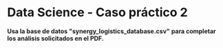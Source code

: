 # Data Science - Caso práctico 2

<b> Usa la base de datos "synergy_logistics_database.csv" para completar los análisis solicitados en el PDF. </b>
